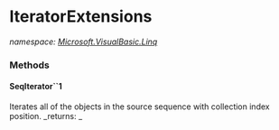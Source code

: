 ﻿
# IteratorExtensions
_namespace: [Microsoft.VisualBasic.Linq](N-Microsoft.VisualBasic.Linq.md)_



### Methods

#### SeqIterator``1
Iterates all of the objects in the source sequence with collection index position.
_returns: _




